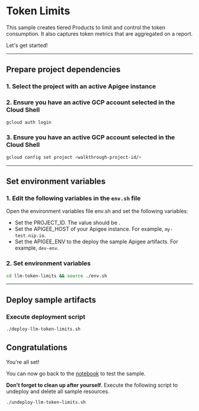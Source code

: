 # Token Limits

This sample creates tiered Products to limit and control the token consumption. It also captures token metrics that are aggregated on a report.

Let's get started!

---

## Prepare project dependencies

### 1. Select the project with an active Apigee instance

<walkthrough-project-setup></walkthrough-project-setup>

### 2. Ensure you have an active GCP account selected in the Cloud Shell

```sh
gcloud auth login
```

### 3. Ensure you have an active GCP account selected in the Cloud Shell

```sh
gcloud config set project <walkthrough-project-id/>
```

---

## Set environment variables

### 1. Edit the following variables in the `env.sh` file

Open the environment variables file <walkthrough-editor-open-file filePath="llm-token-limits/env.sh">env.sh</walkthrough-editor-open-file> and set the following variables:

* Set the <walkthrough-editor-select-regex filePath="llm-token-limits/env.sh" regex="PROJECT_ID_TO_SET">PROJECT_ID</walkthrough-editor-select-regex>. The value should be <walkthrough-project-id/>.
* Set the <walkthrough-editor-select-regex filePath="llm-token-limits/env.sh" regex="APIGEE_HOST_TO_SET">APIGEE_HOST</walkthrough-editor-select-regex> of your Apigee instance. For example, `my-test.nip.io`.
* Set the <walkthrough-editor-select-regex filePath="llm-token-limits/env.sh" regex="APIGEE_ENV_TO_SET">APIGEE_ENV</walkthrough-editor-select-regex> to the deploy the sample Apigee artifacts. For example, `dev-env`.

### 2. Set environment variables

```sh
cd llm-token-limits && source ./env.sh
```

---

## Deploy sample artifacts

### Execute deployment script

```sh
./deploy-llm-token-limits.sh
```

## Congratulations

<walkthrough-conclusion-trophy></walkthrough-conclusion-trophy>

You're all set!

You can now go back to the [notebook](https://github.com/GoogleCloudPlatform/apigee-samples/blob/main/llm-token-limits/llm_token_limits.ipynb) to test the sample.

**Don't forget to clean up after yourself**. Execute the following script to undeploy and delete all sample resources.
```sh
./undeploy-llm-token-limits.sh
```